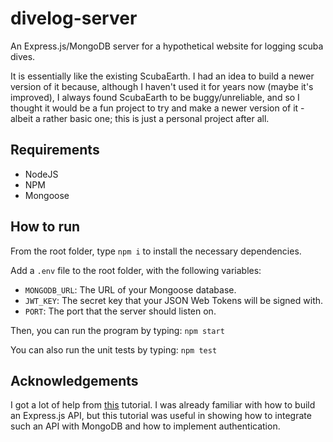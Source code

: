 # divelog-server
An Express.js/MongoDB server for a hypothetical website for logging scuba dives.

It is essentially like the existing ScubaEarth.
I had an idea to build a newer version of it because, although I haven't used it for years now (maybe it's improved), I always found ScubaEarth to be buggy/unreliable, and so I thought it would be a fun project to try and make a newer version of it - albeit a rather basic one; this is just a personal project after all.

## Requirements

- NodeJS
- NPM
- Mongoose

## How to run

From the root folder, type `npm i` to install the necessary dependencies.

Add a `.env` file to the root folder, with the following variables:
- `MONGODB_URL`: The URL of your Mongoose database.
- `JWT_KEY`: The secret key that your JSON Web Tokens will be signed with.
- `PORT`: The port that the server should listen on.

Then, you can run the program by typing:
```npm start```

You can also run the unit tests by typing:
```npm test```

## Acknowledgements

I got a lot of help from [this](https://medium.com/swlh/jwt-authentication-authorization-in-nodejs-express-mongodb-rest-apis-2019-ad14ec818122) tutorial. I was already familiar with how to build an Express.js API, but this tutorial was useful in showing how to integrate such an API with MongoDB and how to implement authentication.
